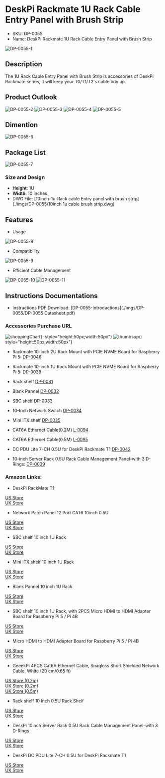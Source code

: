 
# DeskPi Rackmate 1U Rack Cable Entry Panel with Brush Strip 

* SKU: DP-0055
* Name: DeskPi Rackmate 1U Rack Cable Entry Panel with Brush Strip 

![DP-0055-1](./imgs/DP-0055/DP-0055-1.jpg)

## Description
The 1U Rack Cable Entry Panel with Brush Strip is accessories of DeskPi Rackmate
series, it will keep your T0/T1/T2's cable tidy up. 

## Product Outlook

![DP-0055-2](./imgs/DP-0055/DP-0055-2.jpg)
![DP-0055-3](./imgs/DP-0055/DP-0055-3.jpg)
![DP-0055-4](./imgs/DP-0055/DP-0055-4.jpg)
![DP-0055-5](./imgs/DP-0055/DP-0055-5.jpg)

## Dimention 

![DP-0055-6](./imgs/DP-0055/DP-0055-6.jpg)

## Package List

![DP-0055-7](./imgs/DP-0055/DP-0055-7.jpg)

### Size and Design

- **Height**: 1U 
- **Width**: 10 inches
- DWG File: [10inch-1u-Rack cable Entry panel with brush strip](./imgs/DP-0055/10inch 1u cable brush strip.dwg)

## Features

* Usage  

![DP-0055-8](./imgs/DP-0055/DP-0055-8.jpg)

* Compatibility 

![DP-0055-9](./imgs/DP-0055/DP-0055-9.jpg)

* Efficient Cable Management

![DP-0055-10](./imgs/DP-0055/DP-0055-10.jpg)
![DP-0055-11](./imgs/DP-0055/DP-0055-11.jpg)

## Instructions Documentations 

- Instructions PDF Download: [DP-0055-Introductions](./imgs/DP-0055/DP-0055 Datasheet.pdf)


### Accessories Purchase URL

![shoppingChart](./imgs/picomate/shoppingchart.jpg){: style="height:50px;width:50px"}
![thumbsup](./imgs/rackmateT1/update/thumbsup.png){: style="height:50px;width:50px"}

* Rackmate 10-inch 2U Rack Mount with PCIE NVME Board for Raspberry Pi 5: [DP-0046](https://deskpi.com/)

* Rackmate 10-inch 1U Rack Mount with PCIE NVME Board for Raspberry Pi 5: [DP-0039](https://deskpi.com/)

* Rack shelf [DP-0031](https://deskpi.com/collections/deskpi-rack-mate/products/deskpi)

* Blank Pannel [DP-0032](https://deskpi.com/collections/deskpi-rack-mate/products/deskpi-accessories-blank-pannel)

* SBC shelf [DP-0033](https://deskpi.com/collections/deskpi-rack-mate/products/deskpi-accessories-sbc-shell)

* 10-Inch Network Switch [DP-0034](https://deskpi.com/collections/deskpi-rack-mate/products/deskpi-rackmate-accessory-10-inch-network-switch)

* Mini ITX shelf [DP-0035](https://deskpi.com/collections/deskpi-rack-mate/products/deskpi-rackmate-accessory-mini-itx-shell)

* CAT6A Ethernet Cable(0.2M) [L-0094](https://deskpi.com/collections/new-arrival/products/4-pack-3-8mm-0-2m-snagless-short-shielded-cat6a-ethernet-cable) 

* CAT6A Ethernet Cable(0.5M) [L-0095](https://deskpi.com/collections/new-arrival/products/4-pack-3-8mm-0-5m-snagless-short-shielded-cat6a-ethernet-cable) 

* DC PDU Lite 7-CH 0.5U for DeskPi Rackmate T1:[DP-0042](https://deskpi.com/collections/new-arrival/products/deskpi-dc-pdu-lite-7-ch-0-5u-for-deskpi-rackmate-t1)

* 10-inch Server Rack 0.5U Rack Cable Management Panel-with 3 D-Rings: [DP-0039](https://deskpi.com/collections/new-arrival/products/10inch-server-rack-0-5u-rack-cable-management-panel-with-3-d-rings)

### Amazon Links:

* DeskPi RackMate T1: 

[US Store](https://www.amazon.com/dp/B0CSCWVTQ7/)
<br>
[UK Store](https://www.amazon.co.uk/dp/B0CS6MHCY8)

* Network Patch Panel 12 Port CAT6 10inch 0.5U

[US Store](https://www.amazon.com/dp/B0D5XPNHHF/)
<br>
[UK Store](https://www.amazon.co.uk/dp/B0D5Q6CJ1J)

* SBC shelf 10 inch 1U Rack

[US Store](https://www.amazon.com/dp/B0D5XMM7HL)
<br> 
[UK Store](https://www.amazon.co.uk/dp/B0D5QL66MB)

* Mini ITX shelf 10 inch 1U Rack

[US Store](https://www.amazon.com/dp/B0D5XNDFDZ/)
<br> 
[UK Store](https://www.amazon.co.uk/dp/B0D5QSB8GY)

* Blank Pannel 10 inch 1U Rack

[US Store]( https://www.amazon.com/dp/B0D5XKZ714/)
<br> 
[UK Store]( https://www.amazon.co.uk/dp/B0D5QP91R9)

* SBC shelf 10 inch 1U Rack, with 2PCS Micro HDMI to HDMI Adapter Board for Raspberry Pi 5 / Pi 4B

[US Store]( https://www.amazon.com/dp/B0D9NGC4DH/)
<br> 
[UK Store]( https://www.amazon.co.uk/dp/B0D9NGC4DH)

* Micro HDMI to HDMI Adapter Board for Raspberry Pi 5 / Pi 4B

[US Store]( https://www.amazon.com/dp/B0D9LDQ7DY/)
<br> 
[UK Store]( https://www.amazon.co.uk/dp/B0D9LDQ7DY)

* GeeekPi 4PCS Cat6A Ethernet Cable, Snagless Short Shielded Network Cable, White (20 cm/0.65 ft)

[US Store (0.2m)](https://www.amazon.com/dp/B0DDXLCYF6/)
<br> 
[UK Store (0.2m)](https://www.amazon.co.uk/dp/B0DDX78486)
<br> 
[UK Store (0.5m)](https://www.amazon.co.uk/dp/B0DDXQH81J)

* Rack shelf 10 Inch 0.5U Rack Shelf

[US Store](https://www.amazon.com/dp/B0DFHCM3YG)
<br> 
[UK Store](https://www.amazon.co.uk/dp/B0DFLQJ436)

* DeskPi 10inch Server Rack 0.5U Rack Cable Management Panel-with 3 D-Rings

[US Store](https://www.amazon.com/dp/B0DGP8TT6Q)
<br> 
[UK Store](https://www.amazon.co.uk/dp/B0DFLQJ436)

* DeskPi DC PDU Lite 7-CH 0.5U for DeskPi Rackmate T1

[US Store](https://www.amazon.com/dp/B0DGFZVXF6)
<br> 
[UK Store](https://www.amazon.co.uk/dp/B0DGGB14KN)

